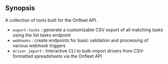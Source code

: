 ## Synopsis

A collection of tools built for the Onfleet API.

* `export-tasks` : generate a customizable CSV export of all matching tasks using the list tasks endpoint
* `webhooks` : create endpoints for basic validation and processing of various webhook triggers
* `driver_import` : Interactive CLI to bulk-import drivers from CSV-formatted spreadsheets via the Onfleet API